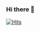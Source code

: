 ### Hi there 👋
[![Hits](https://hits.seeyoufarm.com/api/count/incr/badge.svg?url=https%3A%2F%2Fgithub.com%2Fzhtmr%2Fhit-counter&count_bg=%2379C83D&title_bg=%23555555&icon=&icon_color=%23E7E7E7&title=hits&edge_flat=false)](https://hits.seeyoufarm.com)

<!-- [![zhtmr's github stats](https://github-readme-stats.vercel.app/api?username=zhtmr&show_icons=true&theme=merko)](https://github.com/zhtmr) -->


<!-- [![trophy](https://github-profile-trophy.vercel.app/?username=zhtmr)](https://github.com/ryo-ma/github-profile-trophy) -->

<!-- [![zhtmr's github stats](https://github-readme-stats.vercel.app/api/top-langs?username=zhtmr&show_icons=true&hide_border=true&title_color=004386&icon_color=004386&layout=compact)](https://github.com/zhtmr) -->

